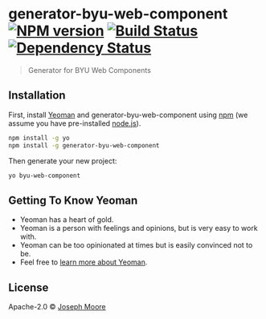 # generator-byu-web-component [![NPM version][npm-image]][npm-url] [![Build Status][travis-image]][travis-url] [![Dependency Status][daviddm-image]][daviddm-url]
> Generator for BYU Web Components

## Installation

First, install [Yeoman](http://yeoman.io) and generator-byu-web-component using [npm](https://www.npmjs.com/) (we assume you have pre-installed [node.js](https://nodejs.org/)).

```bash
npm install -g yo
npm install -g generator-byu-web-component
```

Then generate your new project:

```bash
yo byu-web-component
```

## Getting To Know Yeoman

 * Yeoman has a heart of gold.
 * Yeoman is a person with feelings and opinions, but is very easy to work with.
 * Yeoman can be too opinionated at times but is easily convinced not to be.
 * Feel free to [learn more about Yeoman](http://yeoman.io/).

## License

Apache-2.0 © [Joseph Moore]()


[npm-image]: https://badge.fury.io/js/generator-byu-web-component.svg
[npm-url]: https://npmjs.org/package/generator-byu-web-component
[travis-image]: https://travis-ci.org/byuweb/generator-byu-web-component.svg?branch=master
[travis-url]: https://travis-ci.org/byuweb/generator-byu-web-component
[daviddm-image]: https://david-dm.org/byuweb/generator-byu-web-component.svg?theme=shields.io
[daviddm-url]: https://david-dm.org/byuweb/generator-byu-web-component
